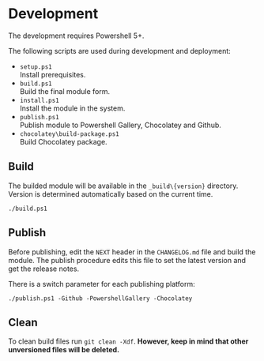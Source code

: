 # Development

The development requires Powershell 5+.

The following scripts are used during development and deployment:

- `setup.ps1`  
Install prerequisites.
- `build.ps1`  
Build the final module form.
- `install.ps1`  
Install the module in the system.
- `publish.ps1`  
Publish module to Powershell Gallery, Chocolatey and Github.
- `chocolatey\build-package.ps1`  
Build Chocolatey package.


## Build

The builded module will be available in the `_build\{version}` directory. Version is determined automatically based on the current time.

```
./build.ps1
```

## Publish

Before publishing, edit the `NEXT` header in the `CHANGELOG.md` file and build the module. The publish procedure edits this file to set the latest version and get the release notes.

There is a switch parameter for each publishing platform:

```
./publish.ps1 -Github -PowershellGallery -Chocolatey
```

## Clean

To clean build files run `git clean -Xdf`. **However, keep in mind that other unversioned files will be deleted.**


